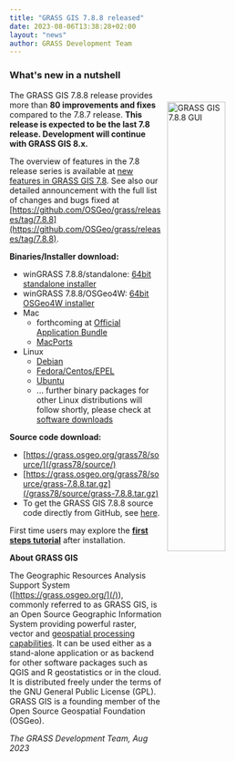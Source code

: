 ```yaml
---
title: "GRASS GIS 7.8.8 released"
date: 2023-08-06T13:38:28+02:00
layout: "news"
author: GRASS Development Team
---
```


### What's new in a nutshell

<a href="/images/news/grassgis788_gui.png">
  <img src="/images/news/grassgis788_gui.png"
   alt="GRASS GIS 7.8.8 GUI"
   title="GRASS GIS 7.8.8 GUI"
   width="45%" style="float:right;padding-left:10px;padding-top:20px">
</a>

The GRASS GIS 7.8.8 release provides more than **80 improvements and fixes**
compared to the 7.8.7 release. **This release is expected to be the last 7.8 release.
Development will continue with GRASS GIS 8.x.**

The overview of features in the 7.8 release series is available at
[new features in GRASS GIS 7.8](https://trac.osgeo.org/grass/wiki/Grass7/NewFeatures78).
See also our detailed announcement with the full list of changes and
bugs fixed at
[https://github.com/OSGeo/grass/releases/tag/7.8.8](https://github.com/OSGeo/grass/releases/tag/7.8.8).

**Binaries/Installer download:**

- winGRASS 7.8.8/standalone:
[64bit standalone installer](/grass78/binary/mswindows/native/x86_64/WinGRASS-7.8.8-1-Setup-x86_64.exe)
- winGRASS 7.8.8/OSGeo4W:
[64bit OSGeo4W installer](http://download.osgeo.org/osgeo4w/v2/osgeo4w-setup.exe)
- Mac
    - forthcoming at [Official Application Bundle](http://grassmac.wikidot.com/downloads)
    - [MacPorts](https://ports.macports.org/port/grass7/)
- Linux
    - [Debian](https://tracker.debian.org/pkg/grass)
    - [Fedora/Centos/EPEL](https://src.fedoraproject.org/rpms/grass)
    - [Ubuntu](https://launchpad.net/~ubuntugis/+archive/ubuntu/ubuntugis-unstable/+packages?field.name_filter=grass)
    - ... further binary packages for other Linux distributions will follow shortly, please check at [software downloads](/download/software/index.html#g78x)

**Source code download:**

-   [https://grass.osgeo.org/grass78/source/](/grass78/source/)
-   [https://grass.osgeo.org/grass78/source/grass-7.8.8.tar.gz](/grass78/source/grass-7.8.8.tar.gz)
-   To get the GRASS GIS 7.8.8 source code directly from GitHub, see [here](https://github.com/OSGeo/grass/releases/tag/7.8.8).

First time users may explore the [**first steps tutorial**](/learn/) after
installation.

**About GRASS GIS**

The Geographic Resources Analysis Support System
([https://grass.osgeo.org/](/)), commonly referred to as GRASS GIS, is
an Open Source Geographic Information System providing powerful raster,
vector and [geospatial processing capabilities](https://grass.osgeo.org/learn/overview/).
It can be used either as a stand-alone application or as backend for other
software packages such as QGIS and R geostatistics or in the cloud. It is
distributed freely under the terms of the GNU General Public License (GPL).
GRASS GIS is a founding member of the Open Source Geospatial Foundation (OSGeo).

*The GRASS Development Team, Aug 2023*
